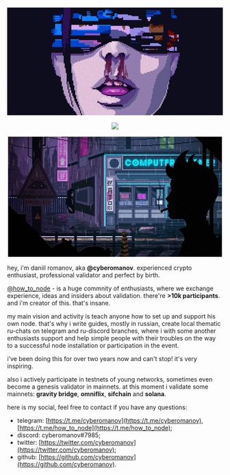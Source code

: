 <p align="center"><img src="./assets/amazing.gif"/></p>
<p align="center"><img src="./assets/amazing2.gif"/></p>
<p align="center"><img src="./assets/jjj.gif"/></p>

hey, i'm daniil romanov, aka **@cyberomanov**. experienced crypto enthusiast, professional validator and perfect by birth.

[@how_to_node](https://t.me/how_to_node) - is a huge commnity of enthusiasts, where we exchange experience, ideas and insiders about validation. there're **>10k participants**. and i'm creator of this. that's insane.

my main vision and activity is teach anyone how to set up and support his own node. that's why i write guides, mostly in russian, create local thematic ru-chats on telegram and ru-discord branches, where i with some another enthusiasts support and help simple people with their troubles on the way to a successful node installation or participation in the event.

i’ve been doing this for over two years now and can't stop! it's very inspiring.

also i actively participate in testnets of young networks, sometimes even become a genesis validator in mainnets. at this moment i validate some mainnets: **gravity bridge**, **omniflix**, **sifchain** and **solana**.

here is my social, feel free to contact if you have any questions:

- telegram: [https://t.me/cyberomanov](https://t.me/cyberomanov), [https://t.me/how_to_node](https://t.me/how_to_node);
- discord: cyberomanov#7985;
- twitter: [https://twitter.com/cyberomanov](https://twitter.com/cyberomanov);
- github: [https://github.com/cyberomanov](https://github.com/cyberomanov).
